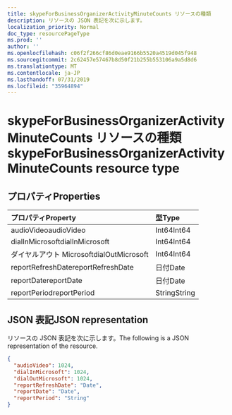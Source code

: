 ```yaml
---
title: skypeForBusinessOrganizerActivityMinuteCounts リソースの種類
description: リソースの JSON 表記を次に示します。
localization_priority: Normal
doc_type: resourcePageType
ms.prod: ''
author: ''
ms.openlocfilehash: c06f2f266cf86d0eae9166b5520a4519d045f948
ms.sourcegitcommit: 2c62457e57467b8d50f21b255b553106a9a5d8d6
ms.translationtype: MT
ms.contentlocale: ja-JP
ms.lasthandoff: 07/31/2019
ms.locfileid: "35964894"
---
```

# <a name="skypeforbusinessorganizeractivityminutecounts-resource-type"></a><span data-ttu-id="aa537-103">skypeForBusinessOrganizerActivityMinuteCounts リソースの種類</span><span class="sxs-lookup"><span data-stu-id="aa537-103">skypeForBusinessOrganizerActivityMinuteCounts resource type</span></span>

## <a name="properties"></a><span data-ttu-id="aa537-104">プロパティ</span><span class="sxs-lookup"><span data-stu-id="aa537-104">Properties</span></span>

| <span data-ttu-id="aa537-105">プロパティ</span><span class="sxs-lookup"><span data-stu-id="aa537-105">Property</span></span>           | <span data-ttu-id="aa537-106">型</span><span class="sxs-lookup"><span data-stu-id="aa537-106">Type</span></span>   |
| :----------------- | :----- |
| <span data-ttu-id="aa537-107">audioVideo</span><span class="sxs-lookup"><span data-stu-id="aa537-107">audioVideo</span></span>         | <span data-ttu-id="aa537-108">Int64</span><span class="sxs-lookup"><span data-stu-id="aa537-108">Int64</span></span>  |
| <span data-ttu-id="aa537-109">dialInMicrosoft</span><span class="sxs-lookup"><span data-stu-id="aa537-109">dialInMicrosoft</span></span>    | <span data-ttu-id="aa537-110">Int64</span><span class="sxs-lookup"><span data-stu-id="aa537-110">Int64</span></span>  |
| <span data-ttu-id="aa537-111">ダイヤルアウト Microsoft</span><span class="sxs-lookup"><span data-stu-id="aa537-111">dialOutMicrosoft</span></span>   | <span data-ttu-id="aa537-112">Int64</span><span class="sxs-lookup"><span data-stu-id="aa537-112">Int64</span></span>  |
| <span data-ttu-id="aa537-113">reportRefreshDate</span><span class="sxs-lookup"><span data-stu-id="aa537-113">reportRefreshDate</span></span>  | <span data-ttu-id="aa537-114">日付</span><span class="sxs-lookup"><span data-stu-id="aa537-114">Date</span></span>   |
| <span data-ttu-id="aa537-115">reportDate</span><span class="sxs-lookup"><span data-stu-id="aa537-115">reportDate</span></span>         | <span data-ttu-id="aa537-116">日付</span><span class="sxs-lookup"><span data-stu-id="aa537-116">Date</span></span>   |
| <span data-ttu-id="aa537-117">reportPeriod</span><span class="sxs-lookup"><span data-stu-id="aa537-117">reportPeriod</span></span>       | <span data-ttu-id="aa537-118">String</span><span class="sxs-lookup"><span data-stu-id="aa537-118">String</span></span> |

## <a name="json-representation"></a><span data-ttu-id="aa537-119">JSON 表記</span><span class="sxs-lookup"><span data-stu-id="aa537-119">JSON representation</span></span>

<span data-ttu-id="aa537-120">リソースの JSON 表記を次に示します。</span><span class="sxs-lookup"><span data-stu-id="aa537-120">The following is a JSON representation of the resource.</span></span>

<!-- {
  "blockType": "resource",
  "@odata.type": "microsoft.graph.skypeForBusinessOrganizerActivityMinuteCounts"
} -->

```json
{
  "audioVideo": 1024,
  "dialInMicrosoft": 1024,
  "dialOutMicrosoft": 1024,
  "reportRefreshDate": "Date",
  "reportDate": "Date",
  "reportPeriod": "String"
}
```
